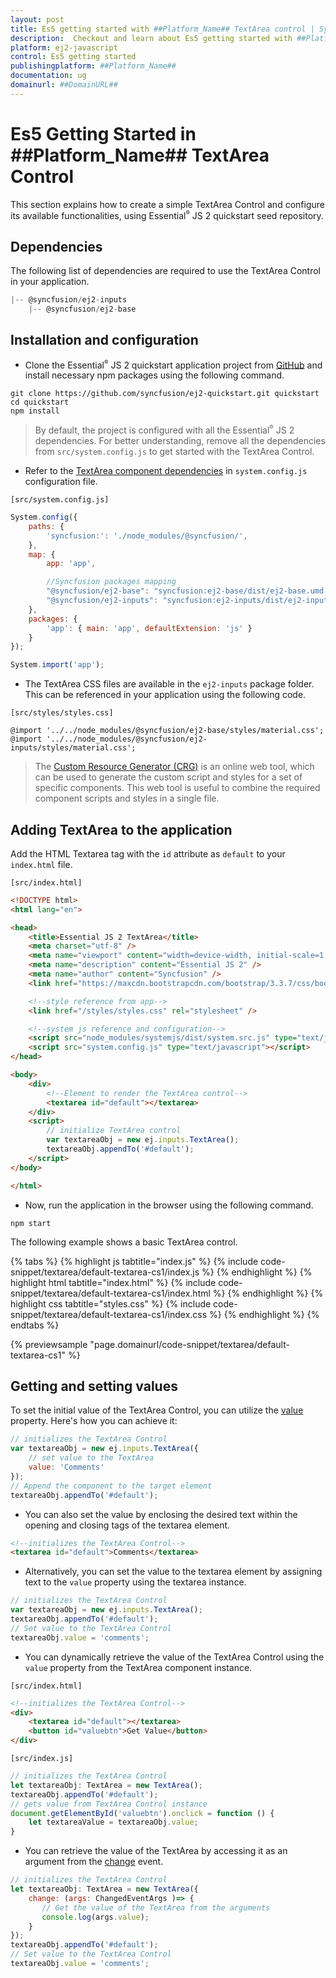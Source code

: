 ```yaml
---
layout: post
title: Es5 getting started with ##Platform_Name## TextArea control | Syncfusion
description:  Checkout and learn about Es5 getting started with ##Platform_Name## TextArea control of Syncfusion Essential JS 2 and more details.
platform: ej2-javascript
control: Es5 getting started 
publishingplatform: ##Platform_Name##
documentation: ug
domainurl: ##DomainURL##
---
```


# Es5 Getting Started in ##Platform_Name## TextArea Control

This section explains how to create a simple TextArea Control and configure its available functionalities, using Essential<sup style="font-size:70%">&reg;</sup> JS 2 quickstart seed repository.

## Dependencies

The following list of dependencies are required to use the TextArea Control in your application.

```js
|-- @syncfusion/ej2-inputs
    |-- @syncfusion/ej2-base

```

## Installation and configuration

* Clone the Essential<sup style="font-size:70%">&reg;</sup> JS 2 quickstart application project from [GitHub](https://github.com/syncfusion/ej2-quickstart.git) and install necessary npm packages using the following command.

```
git clone https://github.com/syncfusion/ej2-quickstart.git quickstart
cd quickstart
npm install
```

> By default, the project is configured with all the Essential<sup style="font-size:70%">&reg;</sup> JS 2 dependencies. For better understanding, remove all the dependencies from
`src/system.config.js` to get started with the TextArea Control.

* Refer to the [TextArea component dependencies](#dependencies) in `system.config.js` configuration file.

`[src/system.config.js]`

```js
System.config({
    paths: {
        'syncfusion:': './node_modules/@syncfusion/',
    },
    map: {
        app: 'app',

        //Syncfusion packages mapping
        "@syncfusion/ej2-base": "syncfusion:ej2-base/dist/ej2-base.umd.min.js",
        "@syncfusion/ej2-inputs": "syncfusion:ej2-inputs/dist/ej2-inputs.umd.min.js",
    },
    packages: {
        'app': { main: 'app', defaultExtension: 'js' }
    }
});

System.import('app');
```

* The TextArea CSS files are available in the `ej2-inputs` package folder. This can be referenced in your application using the following code.

`[src/styles/styles.css]`

```
@import '../../node_modules/@syncfusion/ej2-base/styles/material.css';
@import '../../node_modules/@syncfusion/ej2-inputs/styles/material.css';
```

> The [Custom Resource Generator (CRG)](https://crg.syncfusion.com/) is an online web tool, which can be used to generate the custom script and styles for a set of specific components.
> This web tool is useful to combine the required component scripts and styles in a single file.

## Adding TextArea to the application

Add the HTML Textarea tag with the `id` attribute as `default` to your `index.html` file.

`[src/index.html]`

```html
<!DOCTYPE html>
<html lang="en">

<head>
    <title>Essential JS 2 TextArea</title>
    <meta charset="utf-8" />
    <meta name="viewport" content="width=device-width, initial-scale=1.0, user-scalable=no" />
    <meta name="description" content="Essential JS 2" />
    <meta name="author" content="Syncfusion" />
    <link href="https://maxcdn.bootstrapcdn.com/bootstrap/3.3.7/css/bootstrap.min.css" rel="stylesheet" />

    <!--style reference from app-->
    <link href="/styles/styles.css" rel="stylesheet" />

    <!--system js reference and configuration-->
    <script src="node_modules/systemjs/dist/system.src.js" type="text/javascript"></script>
    <script src="system.config.js" type="text/javascript"></script>
</head>

<body>
    <div>
        <!--Element to render the TextArea control-->
        <textarea id="default"></textarea>
    </div>
    <script>
        // initialize TextArea control
        var textareaObj = new ej.inputs.TextArea();
        textareaObj.appendTo('#default');
    </script>
</body>

</html>

```

* Now, run the application in the browser using the following command.

```
npm start
```

The following example shows a basic TextArea control.

{% tabs %}
{% highlight js tabtitle="index.js" %}
{% include code-snippet/textarea/default-textarea-cs1/index.js %}
{% endhighlight %}
{% highlight html tabtitle="index.html" %}
{% include code-snippet/textarea/default-textarea-cs1/index.html %}
{% endhighlight %}
{% highlight css tabtitle="styles.css" %}
{% include code-snippet/textarea/default-textarea-cs1/index.css %}
{% endhighlight %}
{% endtabs %}
        
{% previewsample "page.domainurl/code-snippet/textarea/default-textarea-cs1" %}

## Getting and setting values

To set the initial value of the TextArea Control, you can utilize the [value](../api/textarea/#value) property. Here's how you can achieve it:

```js
// initializes the TextArea Control
var textareaObj = new ej.inputs.TextArea({
    // set value to the TextArea
    value: 'Comments'
});
// Append the component to the target element
textareaObj.appendTo('#default');

```

* You can also set the value by enclosing the desired text within the opening and closing tags of the textarea element.

```html
<!--initializes the TextArea Control-->
<textarea id="default">Comments</textarea>

```

* Alternatively, you can set the value to the textarea element by assigning text to the `value` property using the textarea instance.

```js
// initializes the TextArea Control
var textareaObj = new ej.inputs.TextArea();
textareaObj.appendTo('#default');
// Set value to the TextArea Control
textareaObj.value = 'comments';

```

* You can dynamically retrieve the value of the TextArea Control using the `value` property from the TextArea component instance.

`[src/index.html]`

```html
<!--initializes the TextArea Control-->
<div>
    <textarea id="default"></textarea>
    <button id="valuebtn">Get Value</button>
</div>

```

`[src/index.js]`

```js
// initializes the TextArea Control
let textareaObj: TextArea = new TextArea();
textareaObj.appendTo('#default');
// gets value from TextArea Control instance
document.getElementById('valuebtn').onclick = function () {
    let textareaValue = textareaObj.value;
}

```

* You can retrieve the value of the TextArea by accessing it as an argument from the [change](../api/textarea/#change) event.

```js
// initializes the TextArea Control
let textareaObj: TextArea = new TextArea({
    change: (args: ChangedEventArgs )=> {
       // Get the value of the TextArea from the arguments
       console.log(args.value);
    }
});
textareaObj.appendTo('#default');
// Set value to the TextArea Control
textareaObj.value = 'comments';

```
